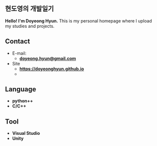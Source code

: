 ## 현도영의 개발일기

**Hello! I'm Doyeong Hyun.** This is my personal homepage where I upload my studies and projects.

<!-- .slide -->
## Contact
- E-mail:
  - **[doyeong.hyun@gmail.com](mailto:doyeong.hyun@gmail.com)**
- Site
  - **<https://doyeonghyun.github.io>**
  - 
<!-- .slide -->

## Language

- **python++**
- **C/C++**

<!-- .slide vertical=true -->
## Tool

- **Visual Studio**
- **Unity**
